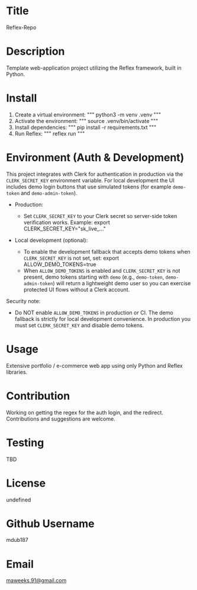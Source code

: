  
# Title
 Reflex-Repo

# Description
 Template web-application project utilizing the Reflex framework, built in Python.

# Install
 1. Create a virtual environment:
   """ python3 -m venv .venv """
 2. Activate the environment:
   """ source .venv/bin/activate """
 3. Install dependencies:
   """ pip install -r requirements.txt """
 4. Run Reflex:
   """ reflex run """

# Environment (Auth & Development)
 This project integrates with Clerk for authentication in production via the
 `CLERK_SECRET_KEY` environment variable. For local development the UI includes
 demo login buttons that use simulated tokens (for example `demo-token` and
 `demo-admin-token`).

 - Production:
   - Set `CLERK_SECRET_KEY` to your Clerk secret so server-side token verification works.
     Example:
       export CLERK_SECRET_KEY="sk_live_..."

 - Local development (optional):
   - To enable the development fallback that accepts demo tokens when
     `CLERK_SECRET_KEY` is not set, set:
       export ALLOW_DEMO_TOKENS=true
   - When `ALLOW_DEMO_TOKENS` is enabled and `CLERK_SECRET_KEY` is not present,
     demo tokens starting with `demo` (e.g., `demo-token`, `demo-admin-token`)
     will return a lightweight demo user so you can exercise protected UI flows
     without a Clerk account.

 Security note:
   - Do NOT enable `ALLOW_DEMO_TOKENS` in production or CI. The demo fallback is
     strictly for local development convenience. In production you must set
     `CLERK_SECRET_KEY` and disable demo tokens.

# Usage
 Extensive portfolio / e-commerce web app using only Python and Reflex libraries.

# Contribution
 Working on getting the regex for the auth login, and the redirect.
 Contributions and suggestions are welcome.

# Testing
 TBD

# License
 undefined

# Github Username
 mdub187

# Email
 maweeks.91@gmail.com
#
